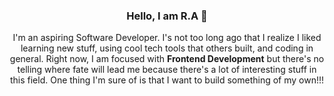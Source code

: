 <h3 align="center">Hello, I am R.A 👋</h3> 

<p align="center">I'm an aspiring Software Developer. I's not too long ago that I realize I liked learning new stuff, using cool tech tools that others built, and coding in general. Right now, I am focused with <strong>Frontend Development</strong> but there's no telling where fate will lead me because there's a lot of interesting stuff in this field. One thing I'm sure of is that I want to build something of my own!!!</p>
  

